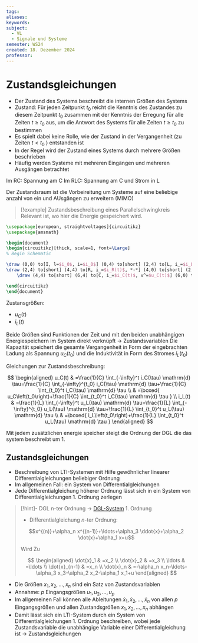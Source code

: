 ```yaml
---
tags: 
aliases: 
keywords: 
subject:
  - VL
  - Signale und Systeme
semester: WS24
created: 18. Dezember 2024
professor:
---
```

 

# Zustandsgleichungen

- Der Zustand des Systems beschreibt die internen Größen des Systems
- Zustand:
    Für jeden Zeitpunkt $t_0$ reicht die Kenntnis des Zustandes zu diesem Zeitpunkt $t_0$ zusammen mit der Kenntnis der Erregung für alle Zeiten $t \geq t_0$ aus, um die Antwort des Systems für alle Zeiten $t \geq t_0$ zu bestimmen
- Es spielt dabei keine Rolle, wie der Zustand in der Vergangenheit (zu Zeiten $t<t_0$ ) entstanden ist
- In der Regel wird der Zustand eines Systems durch mehrere Größen beschrieben
- Häufig werden Systeme mit mehreren Eingängen und mehreren Ausgängen betrachtet

Im RC: Spannung am C
Im RLC: Spannung am C und Strom in L

Der Zustandsraum ist die Vorbeireitung um Systeme auf eine beliebige anzahl von ein und AUsgängen zu erweitern (MIMO)

>[!example] Zustandsbeschreibung eines Parallelschwingkreis
> Relevant ist, wo hier die Energie gespeichert wird. 

```tikz
\usepackage[european, straightvoltages]{circuitikz}
\usepackage{amsmath}

\begin{document}
\begin{circuitikz}[thick, scale=1, font=\Large]
% Begin Schematic

\draw (0,0) to[I, l=$i_0$, i=$i_0$] (0,4) to[short] (2,4) to[L, i_=$i_L(t)$, *-*] (2,0) to[short] (0,0);
\draw (2,4) to[short] (4,4) to[R, i_=$i_R(t)$, *-*] (4,0) to[short] (2,0);
    \draw (4,4) to[short] (6,4) to[C, i_=$i_C(t)$, v^=$u_C(t)$] (6,0) to[short] (4,0);

\end{circuitikz}
\end{document}
```

Zustansgrößen:
- $u_C(t)$
- $i_L(t)$

Beide Größen sind Funktionen der Zeit und mit den beiden unabhängigen Energiespeichern im System direkt verknüpft $\rightarrow$ Zustandsvariablen Die Kapazität speichert die gesamte Vergangenheit in Form der eingebrachten Ladung als Spannung $u_C\left(t_0\right)$ und die Induktivität in Form des Stromes $i_L\left(t_0\right)$

Gleichungen zur Zustandsbeschreibung:

$$
\begin{aligned}
u_C(t) & =\frac{1}{C} \int_{-\infty}^t i_C(\tau) \mathrm{d} \tau=\frac{1}{C} \int_{-\infty}^{t_0} i_C(\tau) \mathrm{d} \tau+\frac{1}{C} \int_{t_0}^t i_C(\tau) \mathrm{d} \tau \\
& =\boxed{ u_C\left(t_0\right)+\frac{1}{C} \int_{t_0}^t i_C(\tau) \mathrm{d} \tau } \\
i_L(t) & =\frac{1}{L} \int_{-\infty}^t u_L(\tau) \mathrm{d} \tau=\frac{1}{L} \int_{-\infty}^{t_0} u_L(\tau) \mathrm{d} \tau+\frac{1}{L} \int_{t_0}^t u_L(\tau) \mathrm{d} \tau \\
& =\boxed{ i_L\left(t_0\right)+\frac{1}{L} \int_{t_0}^t u_L(\tau) \mathrm{d} \tau }
\end{aligned}
$$


Mit jedem zusätzlichen energie speicher steigt die Ordnung der DGL die das system beschreibt um 1.

## Zustandsgleichungen


- Beschreibung von LTI-Systemen mit Hilfe gewöhnlicher linearer Differentialgleichungen beliebiger Ordnung
- Im allgemeinen Fall: ein System von Differentialgleichungen
- Jede Differentialgleichung höherer Ordnung lässt sich in ein System von Differentialgleichungen 1. Ordnung zerlegen

> [!hint]- DGL n-ter Ordnung $\to$ [DGL-System](Mathematik/Analysis/DGL-System.md) 1. Ordnung
> - Differentialgleichung $n$-ter Ordnung:
> 
> $$x^{(n)}+\alpha_n x^{(n-1)}+\ldots+\alpha_3 \ddot{x}+\alpha_2 \dot{x}+\alpha_1 x=u$$
> 
> Wird Zu
> 
> $$
> \begin{aligned}
> \dot{x}_1 & =x_2 \\
> \dot{x}_2 & =x_3 \\
> \ldots & =\ldots \\
> \dot{x}_{n-1} & =x_n \\
> \dot{x}_n & =-\alpha_n x_n-\ldots-\alpha_3 x_3-\alpha_2 x_2-\alpha_1 x_1+u
> \end{aligned}
> $$



- Die Größen $x_1, x_2, \ldots, x_n$ sind ein Satz von Zustandsvariablen
- Annahme: $p$ Eingangsgrößen $u_1, u_2, \ldots, u_p$
- Im allgemeinen Fall können alle Ableitungen $\dot{x}_1, \dot{x}_2, \ldots, \dot{x}_n$ von allen $p$ Eingangsgrößen und allen Zustandsgrößen $x_1, x_2, \ldots, x_n$ abhängen
- Damit lässt sich ein LTI-System durch ein System von Differentialgleichungen 1. Ordnung beschreiben, wobei jede Zustandsvariable die unabhängige Variable einer Differentialgleichung ist $\rightarrow$ Zustandsgleichungen